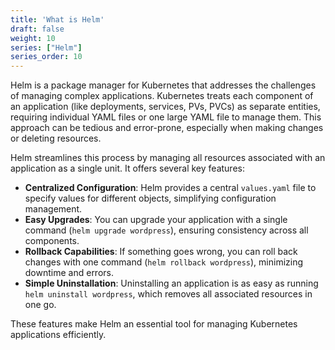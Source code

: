 ```yaml
---
title: 'What is Helm'
draft: false
weight: 10
series: ["Helm"]
series_order: 10
---
```

Helm is a package manager for Kubernetes that addresses the challenges of managing complex applications. Kubernetes treats each component of an application (like deployments, services, PVs, PVCs) as separate entities, requiring individual YAML files or one large YAML file to manage them. This approach can be tedious and error-prone, especially when making changes or deleting resources.

Helm streamlines this process by managing all resources associated with an application as a single unit. It offers several key features:
- **Centralized Configuration**: Helm provides a central `values.yaml` file to specify values for different objects, simplifying configuration management.
- **Easy Upgrades**: You can upgrade your application with a single command (`helm upgrade wordpress`), ensuring consistency across all components.
- **Rollback Capabilities**: If something goes wrong, you can roll back changes with one command (`helm rollback wordpress`), minimizing downtime and errors.
- **Simple Uninstallation**: Uninstalling an application is as easy as running `helm uninstall wordpress`, which removes all associated resources in one go.

These features make Helm an essential tool for managing Kubernetes applications efficiently.